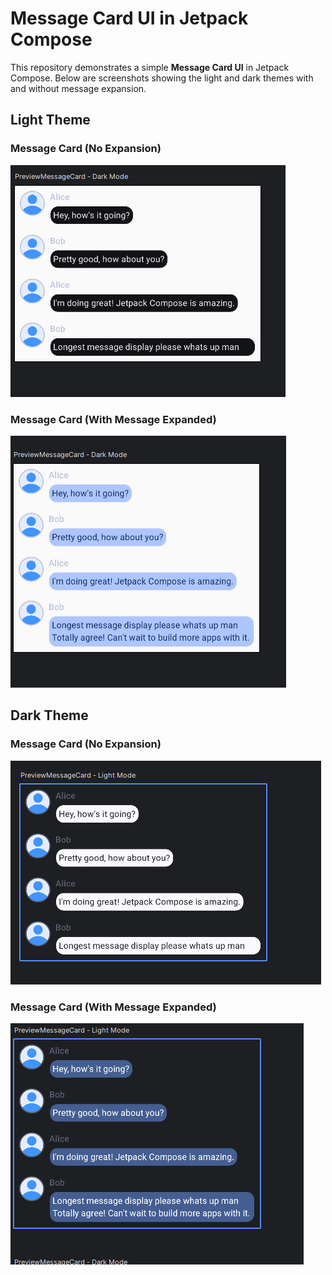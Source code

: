 # Message Card UI in Jetpack Compose

This repository demonstrates a simple **Message Card UI** in Jetpack Compose. Below are screenshots showing the light and dark themes with and without message expansion.

## Light Theme

### Message Card (No Expansion)
![Message Card Light Theme](https://github.com/Karthikeyantestpress/MessageCard/blob/master/images/light_theme_no_expand.PNG)

### Message Card (With Message Expanded)
![Message Card Light Theme With Message Expand](https://github.com/Karthikeyantestpress/MessageCard/blob/master/images/light_theme_expand.PNG)

## Dark Theme

### Message Card (No Expansion)
![Message Card Dark Theme](https://github.com/Karthikeyantestpress/MessageCard/blob/master/images/dark_theme_no_expand.PNG)

### Message Card (With Message Expanded)
![Message Card Dark Theme With Message Expand](https://github.com/Karthikeyantestpress/MessageCard/blob/master/images/dark_theme_expand.PNG)

